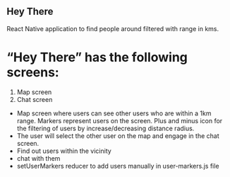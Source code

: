 ## Hey There

React Native application to find people around filtered with range in kms.

# “Hey There” has the following screens:

1. Map screen
2. Chat screen

- Map screen where users can see other users who are within a 1km range. Markers represent users on the screen. Plus and minus icon for the filtering of users by increase/decreasing distance radius.
- The user will select the other user on the map and engage in the chat screen.
- Find out users within the vicinity
- chat with them
- setUserMarkers reducer to add users manually in user-markers.js file
